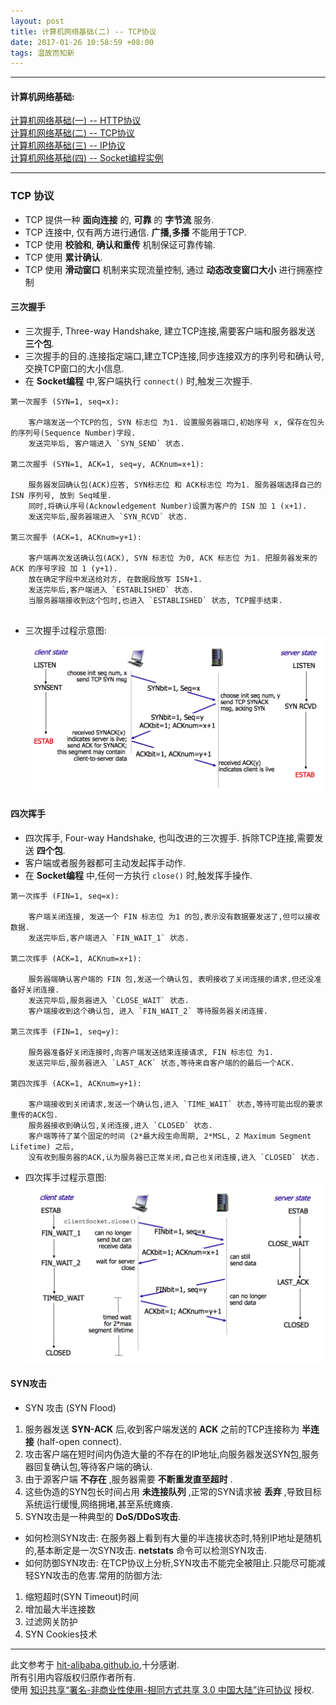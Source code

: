 ```yaml
---
layout: post
title: 计算机网络基础(二) -- TCP协议
date: 2017-01-26 10:58:59 +08:00
tags: 温故而知新
---
```


***

#### 计算机网络基础:

[计算机网络基础(一) -- HTTP协议][http_basic]  
[计算机网络基础(二) -- TCP协议][tcp_basic]  
[计算机网络基础(三) -- IP协议][ip_basic]  
[计算机网络基础(四) -- Socket编程实例][socket_programming]  

***

### TCP 协议

* TCP 提供一种 **面向连接** 的, **可靠** 的 **字节流** 服务.
* TCP 连接中, 仅有两方进行通信. **广播,多播** 不能用于TCP.
* TCP 使用 **校验和**, **确认和重传** 机制保证可靠传输.
* TCP 使用 **累计确认**.
* TCP 使用 **滑动窗口** 机制来实现流量控制, 通过 **动态改变窗口大小** 进行拥塞控制

#### 三次握手

* 三次握手, Three-way Handshake, 建立TCP连接,需要客户端和服务器发送 **三个包**.
* 三次握手的目的.连接指定端口,建立TCP连接,同步连接双方的序列号和确认号, 交换TCP窗口的大小信息.
* 在 **Socket编程** 中,客户端执行 `connect()` 时,触发三次握手.

```
第一次握手 (SYN=1, seq=x):

	客户端发送一个TCP的包, SYN 标志位 为1. 设置服务器端口,初始序号 x, 保存在包头的序列号(Sequence Number)字段.
	发送完毕后, 客户端进入 `SYN_SEND` 状态.
	
第二次握手 (SYN=1, ACK=1, seq=y, ACKnum=x+1):

	服务器发回确认包(ACK)应答, SYN标志位 和 ACK标志位 均为1. 服务器端选择自己的 ISN 序列号, 放到 Seq域里.
	同时,将确认序号(Acknowledgement Number)设置为客户的 ISN 加 1 (x+1).
	发送完毕后,服务器端进入 `SYN_RCVD` 状态.
	
第三次握手 (ACK=1, ACKnum=y+1):

	客户端再次发送确认包(ACK), SYN 标志位 为0, ACK 标志位 为1. 把服务器发来的 ACK 的序号字段 加 1 (y+1).
	放在确定字段中发送给对方, 在数据段放写 ISN+1.
	发送完毕后,客户端进入 `ESTABLISHED` 状态.
	当服务器端接收到这个包时,也进入 `ESTABLISHED` 状态, TCP握手结束.
	
```

* 三次握手过程示意图:
![三次握手过程示意图][three_way_handshake]

#### 四次挥手

* 四次挥手, Four-way Handshake, 也叫改进的三次握手. 拆除TCP连接,需要发送 **四个包**.
* 客户端或者服务器都可主动发起挥手动作.
* 在 **Socket编程** 中,任何一方执行 `close()` 时,触发挥手操作.

```
第一次挥手 (FIN=1, seq=x):

	客户端关闭连接, 发送一个 FIN 标志位 为1 的包,表示没有数据要发送了,但可以接收数据.
	发送完毕后,客户端进入 `FIN_WAIT_1` 状态.	

第二次挥手 (ACK=1, ACKnum=x+1):

	服务器端确认客户端的 FIN 包,发送一个确认包, 表明接收了关闭连接的请求,但还没准备好关闭连接.
	发送完毕后,服务器进入 `CLOSE_WAIT` 状态.
	客户端接收到这个确认包, 进入 `FIN_WAIT_2` 等待服务器关闭连接.

第三次挥手 (FIN=1, seq=y):

	服务器准备好关闭连接时,向客户端发送结束连接请求, FIN 标志位 为1.
	发送完毕后,服务器进入 `LAST_ACK` 状态,等待来自客户端的的最后一个ACK.

第四次挥手 (ACK=1, ACKnum=y+1):

	客户端接收到关闭请求,发送一个确认包,进入 `TIME_WAIT` 状态,等待可能出现的要求重传的ACK包.
	服务器接收到确认包,关闭连接,进入 `CLOSED` 状态.
	客户端等待了某个固定的时间 (2*最大段生命周期, 2*MSL, 2 Maximum Segment Lifetime) 之后,
	没有收到服务器的ACK,认为服务器已正常关闭,自己也关闭连接,进入 `CLOSED` 状态.

```

* 四次挥手过程示意图:
![四次挥手过程示意图][four_way_handshake]

#### SYN攻击

* SYN 攻击 (SYN Flood)
1. 服务器发送 **SYN-ACK** 后,收到客户端发送的 **ACK** 之前的TCP连接称为 **半连接** (half-open connect).
2. 攻击客户端在短时间内伪造大量的不存在的IP地址,向服务器发送SYN包,服务器回复确认包,等待客户端的确认.
3. 由于源客户端 **不存在** ,服务器需要 **不断重发直至超时** .
4. 这些伪造的SYN包长时间占用 **未连接队列** ,正常的SYN请求被 **丢弃** ,导致目标系统运行缓慢,网络拥堵,甚至系统瘫痪.
5. SYN攻击是一种典型的 **DoS/DDoS攻击**.

* 如何检测SYN攻击: 在服务器上看到有大量的半连接状态时,特别IP地址是随机的,基本断定是一次SYN攻击. **netstats** 命令可以检测SYN攻击.
* 如何防御SYN攻击: 在TCP协议上分析,SYN攻击不能完全被阻止.只能尽可能减轻SYN攻击的危害.常用的防御方法:
1. 缩短超时(SYN Timeout)时间
2. 增加最大半连接数
3. 过滤网关防护
4. SYN Cookies技术

***

此文参考于 [hit-alibaba.github.io][hit-alibaba.github.io],十分感谢.  
所有引用内容版权归原作者所有.  
使用 [知识共享“署名-非商业性使用-相同方式共享 3.0 中国大陆”许可协议][Lisence] 授权.

[hit-alibaba.github.io]: https://hit-alibaba.github.io/interview/
[Lisence]: https://creativecommons.org/licenses/by-nc-sa/3.0/cn/

[http_basic]: /2017/01/basics-about-network-1-http/
[tcp_basic]: /2017/01/basics-about-network-2-tcp/
[ip_basic]: /2017/01/basics-about-network-3-ip/
[socket_programming]: /2017/01/basics-about-network-4-socket-programming/

[three_way_handshake]: /assets/images/network/tcp-connection-made-three-way-handshake.png 'three_way_handshake'
[four_way_handshake]: /assets/images/network/tcp-connection-closed-four-way-handshake.png 'four_way_handshake'